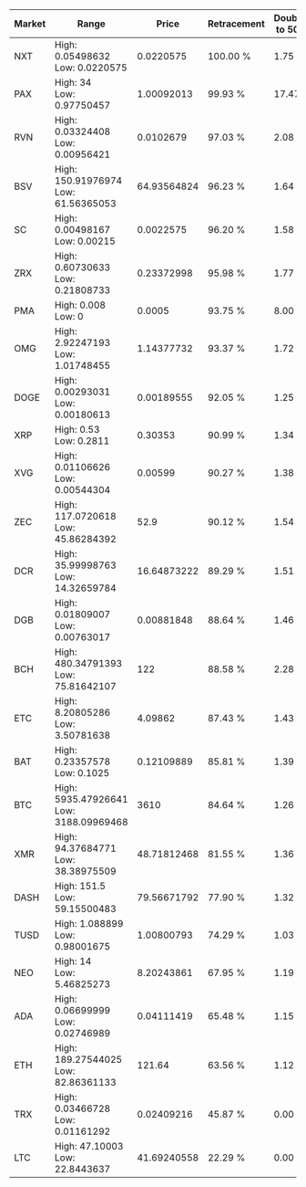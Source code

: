 | Market | Range | Price| Retracement | Doubles to 50% |
| --- | --- | --- | --- | --- |
| NXT | High: 0.05498632<br />Low: 0.0220575 | 0.0220575 | 100.00 % | 1.75 |
| PAX | High: 34<br />Low: 0.97750457 | 1.00092013 | 99.93 % | 17.47 |
| RVN | High: 0.03324408<br />Low: 0.00956421 | 0.0102679 | 97.03 % | 2.08 |
| BSV | High: 150.91976974<br />Low: 61.56365053 | 64.93564824 | 96.23 % | 1.64 |
| SC | High: 0.00498167<br />Low: 0.00215 | 0.0022575 | 96.20 % | 1.58 |
| ZRX | High: 0.60730633<br />Low: 0.21808733 | 0.23372998 | 95.98 % | 1.77 |
| PMA | High: 0.008<br />Low: 0 | 0.0005 | 93.75 % | 8.00 |
| OMG | High: 2.92247193<br />Low: 1.01748455 | 1.14377732 | 93.37 % | 1.72 |
| DOGE | High: 0.00293031<br />Low: 0.00180613 | 0.00189555 | 92.05 % | 1.25 |
| XRP | High: 0.53<br />Low: 0.2811 | 0.30353 | 90.99 % | 1.34 |
| XVG | High: 0.01106626<br />Low: 0.00544304 | 0.00599 | 90.27 % | 1.38 |
| ZEC | High: 117.0720618<br />Low: 45.86284392 | 52.9 | 90.12 % | 1.54 |
| DCR | High: 35.99998763<br />Low: 14.32659784 | 16.64873222 | 89.29 % | 1.51 |
| DGB | High: 0.01809007<br />Low: 0.00763017 | 0.00881848 | 88.64 % | 1.46 |
| BCH | High: 480.34791393<br />Low: 75.81642107 | 122 | 88.58 % | 2.28 |
| ETC | High: 8.20805286<br />Low: 3.50781638 | 4.09862 | 87.43 % | 1.43 |
| BAT | High: 0.23357578<br />Low: 0.1025 | 0.12109889 | 85.81 % | 1.39 |
| BTC | High: 5935.47926641<br />Low: 3188.09969468 | 3610 | 84.64 % | 1.26 |
| XMR | High: 94.37684771<br />Low: 38.38975509 | 48.71812468 | 81.55 % | 1.36 |
| DASH | High: 151.5<br />Low: 59.15500483 | 79.56671792 | 77.90 % | 1.32 |
| TUSD | High: 1.088899<br />Low: 0.98001675 | 1.00800793 | 74.29 % | 1.03 |
| NEO | High: 14<br />Low: 5.46825273 | 8.20243861 | 67.95 % | 1.19 |
| ADA | High: 0.06699999<br />Low: 0.02746989 | 0.04111419 | 65.48 % | 1.15 |
| ETH | High: 189.27544025<br />Low: 82.86361133 | 121.64 | 63.56 % | 1.12 |
| TRX | High: 0.03466728<br />Low: 0.01161292 | 0.02409216 | 45.87 % | 0.00 |
| LTC | High: 47.10003<br />Low: 22.8443637 | 41.69240558 | 22.29 % | 0.00 |
